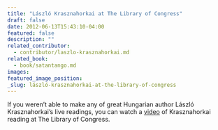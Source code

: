 ```yaml
---
title: "László Krasznahorkai at The Library of Congress"
draft: false
date: 2012-06-13T15:43:10-04:00
featured: false
description: ""
related_contributor:
  - contributor/laszlo-krasznahorkai.md
related_book:
  - book/satantango.md
images:
featured_image_position: 
_slug: lászló-krasznahorkai-at-the-library-of-congress
---
```


If you weren’t able to make any of great Hungarian author László Krasznahorkai’s live readings, you can watch a [video](http://vimeo.com/44111226) of Krasznahorkai reading at The Library of Congress. 

